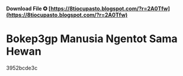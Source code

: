 **Download File ✪ [https://8tiocupasto.blogspot.com/?r=2A0Tfw](https://8tiocupasto.blogspot.com/?r=2A0Tfw)**


 
# Bokep3gp Manusia Ngentot Sama Hewan
   3952bcde3c
 
